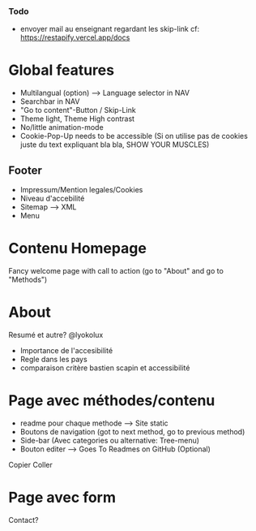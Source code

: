 ### Todo 
- envoyer mail au enseignant regardant les skip-link cf: https://restapify.vercel.app/docs

# Global features
- Multilangual (option) --> Language selector in NAV
- Searchbar in NAV
- "Go to content"-Button / Skip-Link
- Theme light, Theme High contrast
- No/little animation-mode
- Cookie-Pop-Up needs to be accessible (Si on utilise pas de cookies juste du text expliquant bla bla, SHOW YOUR MUSCLES)

## Footer
- Impressum/Mention legales/Cookies
- Niveau d'accebilité
- Sitemap --> XML
- Menu

# Contenu Homepage

Fancy welcome page with call to action (go to "About" and go to "Methods")


# About

Resumé et autre?
@lyokolux
- Importance de l'accesibilité
- Regle dans les pays
- comparaison critère bastien scapin et accessibilité

# Page avec méthodes/contenu
- readme pour chaque methode --> Site static
- Boutons de navigation (got to next method, go to previous method)
- Side-bar (Avec categories ou alternative: Tree-menu)
- Bouton editer --> Goes To Readmes on GitHub (Optional)

Copier Coller

# Page avec form

Contact?
